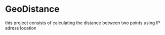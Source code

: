 # GeoDistance
this project consists of calculating the distance between two points using IP adress location
